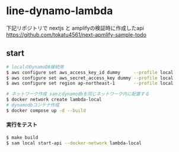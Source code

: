 
# line-dynamo-lambda
下記リポジトリで nextjs と amplifyの検証時に作成したapi
https://github.com/tokatu4561/next-apmlify-sample-todo


## start
```bash
# localのDynamoDB接続用
$ aws configure set aws_access_key_id dummy     --profile local
$ aws configure set aws_secret_access_key dummy --profile local
$ aws configure set region ap-northeast-1       --profile local

# ネットワーク作成 samとdynamodbを同じネットワーク内に配置する
$ docker network create lambda-local
# dynamodbコンテナ作成
$ docker compose up -d --build
```

#### 実行をテスト
```bash
$ make build
$ sam local start-api --docker-network lambda-local
```
